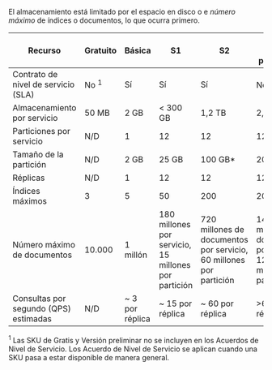 El almacenamiento está limitado por el espacio en disco o e *número máximo* de índices o documentos, lo que ocurra primero.

| Recurso | Gratuito | Básica | S1 | S2 | S3 <br/>(versión preliminar) | S3 HD <br/>(versión preliminar) |
| --- | --- | --- | --- | --- | --- | --- |
| Contrato de nivel de servicio (SLA) |No <sup>1</sup> |Sí |Sí |Sí |No <sup>1</sup> |No <sup>1</sup> |
| Almacenamiento por servicio |50 MB |2 GB |< 300 GB |1,2 TB |2,4 TB |200 GB |
| Particiones por servicio |N/D |1 |12 |12 |12 |1 |
| Tamaño de la partición |N/D |2 GB |25 GB |100 GB* |200 GB |200 GB |
| Réplicas |N/D |1 |12 |12 |12 |12 |
| Índices máximos |3 |5 |50 |200 |200 |1000 |
| Número máximo de documentos |10\.000 |1 millón |180 millones por servicio, 15 millones por partición |720 millones de documentos por servicio, 60 millones por partición |1400 millones de documentos por servicio, 120 millones por partición |200 millones por servicio, 1 millón por índice |
| Consultas por segundo (QPS) estimadas |N/D |~ 3 por réplica |~ 15 por réplica |~ 60 por réplica |>60 por réplica |>60 por réplica |

<sup>1</sup> Las SKU de Gratis y Versión preliminar no se incluyen en los Acuerdos de Nivel de Servicio. Los Acuerdo de Nivel de Servicio se aplican cuando una SKU pasa a estar disponible de manera general.

<!---HONumber=AcomDC_0608_2016-->